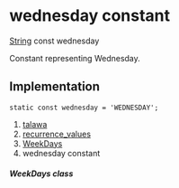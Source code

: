 
<div>

# wednesday constant

</div>


[String](https://api.flutter.dev/flutter/dart-core/String-class.html)
const wednesday



Constant representing Wednesday.



## Implementation

``` language-dart
static const wednesday = 'WEDNESDAY';
```







1.  [talawa](../../index.md)
2.  [recurrence_values](../../constants_recurrence_values/)
3.  [WeekDays](../../constants_recurrence_values/WeekDays-class.md)
4.  wednesday constant

##### WeekDays class







